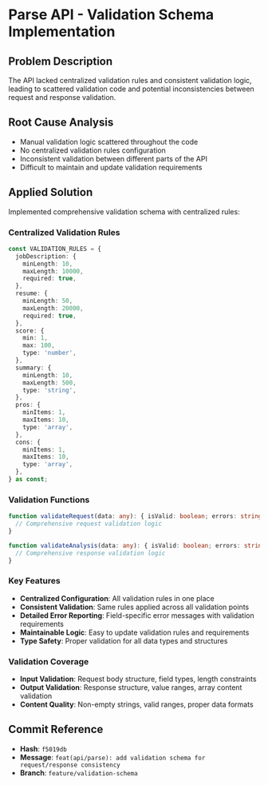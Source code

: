 # Parse API - Validation Schema Implementation

## Problem Description
The API lacked centralized validation rules and consistent validation logic, leading to scattered validation code and potential inconsistencies between request and response validation.

## Root Cause Analysis
- Manual validation logic scattered throughout the code
- No centralized validation rules configuration
- Inconsistent validation between different parts of the API
- Difficult to maintain and update validation requirements

## Applied Solution
Implemented comprehensive validation schema with centralized rules:

### Centralized Validation Rules
```typescript
const VALIDATION_RULES = {
  jobDescription: {
    minLength: 10,
    maxLength: 10000,
    required: true,
  },
  resume: {
    minLength: 50,
    maxLength: 20000,
    required: true,
  },
  score: {
    min: 1,
    max: 100,
    type: 'number',
  },
  summary: {
    minLength: 10,
    maxLength: 500,
    type: 'string',
  },
  pros: {
    minItems: 1,
    maxItems: 10,
    type: 'array',
  },
  cons: {
    minItems: 1,
    maxItems: 10,
    type: 'array',
  },
} as const;
```

### Validation Functions
```typescript
function validateRequest(data: any): { isValid: boolean; errors: string[] } {
  // Comprehensive request validation logic
}

function validateAnalysis(data: any): { isValid: boolean; errors: string[] } {
  // Comprehensive response validation logic
}
```

### Key Features
- **Centralized Configuration**: All validation rules in one place
- **Consistent Validation**: Same rules applied across all validation points
- **Detailed Error Reporting**: Field-specific error messages with validation requirements
- **Maintainable Logic**: Easy to update validation rules and requirements
- **Type Safety**: Proper validation for all data types and structures

### Validation Coverage
- **Input Validation**: Request body structure, field types, length constraints
- **Output Validation**: Response structure, value ranges, array content validation
- **Content Quality**: Non-empty strings, valid ranges, proper data formats

## Commit Reference
- **Hash**: `f5019db`
- **Message**: `feat(api/parse): add validation schema for request/response consistency`
- **Branch**: `feature/validation-schema`